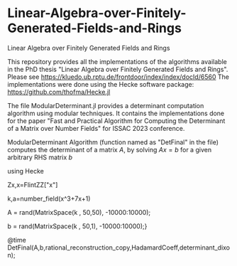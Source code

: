# Linear-Algebra-over-Finitely-Generated-Fields-and-Rings
Linear Algebra over Finitely Generated Fields and Rings 

This repository provides all the implementations of the algorithms available in the PhD thesis "Linear Algebra over Finitely Generated Fields and Rings". Please see https://kluedo.ub.rptu.de/frontdoor/index/index/docId/6560 
The implementations were done using the Hecke software package: https://github.com/thofma/Hecke.jl

The file ModularDeterminant.jl provides a determinant computation algorithm using modular techniques. It contains the implementations done for the paper "Fast and Practical Algorithm for Computing the Determinant of a Matrix over Number Fields" for ISSAC 2023 conference. 

ModularDeterminant Algorithm (function named as "DetFinal" in the file) computes the determinant of a matrix $A$, by solving $Ax=b$ for a given arbitrary RHS matrix $b$  


using Hecke

Zx,x=FlintZZ["x"]

k,a=number_field(x^3+7x+1)

A = rand(MatrixSpace(k , 50,50), -10000:10000);

b = rand(MatrixSpace(k , 50,1), -10000:10000);}

@time DetFinal(A,b,rational_reconstruction_copy,HadamardCoeff,determinant_dixon);
